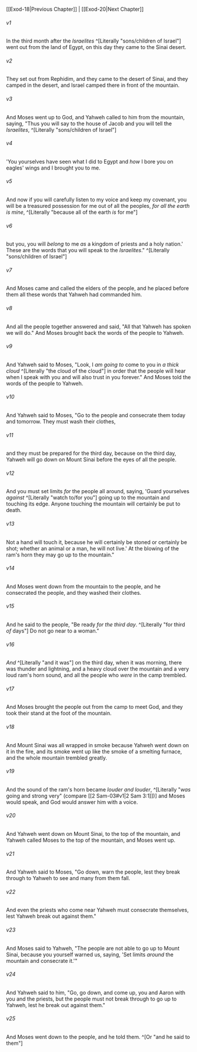 ﻿---
aliases:
  - Exodus 19
---

[[Exod-18|Previous Chapter]] | [[Exod-20|Next Chapter]]

###### v1
In the third month after the _Israelites_ ^[Literally "sons/children of Israel"] went out from the land of Egypt, on this day they came to the Sinai desert.

###### v2
They set out from Rephidim, and they came to the desert of Sinai, and they camped in the desert, and Israel camped there in front of the mountain.

###### v3
And Moses went up to God, and Yahweh called to him from the mountain, saying, "Thus you will say to the house of Jacob and you will tell the _Israelites_, ^[Literally "sons/children of Israel"]

###### v4
'You yourselves have seen what I did to Egypt and _how_ I bore you on eagles' wings and I brought you to me.

###### v5
And now if you will carefully listen to my voice and keep my covenant, you will be a treasured possession for me out of all the peoples, _for all the earth is mine_, ^[Literally "because all of the earth _is_ for me"]

###### v6
but you, you will _belong_ to me _as_ a kingdom of priests and a holy nation.' These are the words that you will speak to the _Israelites_." ^[Literally "sons/children of Israel"]

###### v7
And Moses came and called the elders of the people, and he placed before them all these words that Yahweh had commanded him.

###### v8
And all the people together answered and said, "All that Yahweh has spoken we will do." And Moses brought back the words of the people to Yahweh.

###### v9
And Yahweh said to Moses, "Look, I _am going to_ come to you in _a thick cloud_ ^[Literally "the cloud of the cloud"] in order that the people will hear when I speak with you and will also trust in you forever." And Moses told the words of the people to Yahweh.

###### v10
And Yahweh said to Moses, "Go to the people and consecrate them today and tomorrow. They must wash their clothes,

###### v11
and they must be prepared for the third day, because on the third day, Yahweh will go down on Mount Sinai before the eyes of all the people.

###### v12
And you must set limits _for_ the people all around, saying, 'Guard yourselves _against_ ^[Literally "watch to/for you"] going up to the mountain and touching its edge. Anyone touching the mountain will certainly be put to death.

###### v13
Not a hand will touch it, because he will certainly be stoned or certainly be shot; whether an animal or a man, he will not live.' At the blowing of the ram's horn they may go up to the mountain."

###### v14
And Moses went down from the mountain to the people, and he consecrated the people, and they washed their clothes.

###### v15
And he said to the people, "Be ready _for the third day_. ^[Literally "for third _of_ days"] Do not go near to a woman."

###### v16
_And_ ^[Literally "and it was"] on the third day, when it was morning, there was thunder and lightning, and a heavy cloud over the mountain and a very loud ram's horn sound, and all the people who _were_ in the camp trembled.

###### v17
And Moses brought the people out from the camp to meet God, and they took their stand at the foot of the mountain.

###### v18
And Mount Sinai was all wrapped in smoke because Yahweh went down on it in the fire, and its smoke went up like the smoke of a smelting furnace, and the whole mountain trembled greatly.

###### v19
And the sound of the ram's horn became _louder and louder_, ^[Literally "_was_ going and strong very" (compare [[2 Sam-03#v1|2 Sam 3:1]])] and Moses would speak, and God would answer him with a voice.

###### v20
And Yahweh went down on Mount Sinai, to the top of the mountain, and Yahweh called Moses to the top of the mountain, and Moses went up.

###### v21
And Yahweh said to Moses, "Go down, warn the people, lest they break through to Yahweh to see and many from them fall.

###### v22
And even the priests who come near Yahweh must consecrate themselves, lest Yahweh break out against them."

###### v23
And Moses said to Yahweh, "The people are not able to go up to Mount Sinai, because you yourself warned us, saying, 'Set limits _around_ the mountain and consecrate it.'"

###### v24
And Yahweh said to him, "Go, go down, and come up, you and Aaron with you and the priests, but the people must not break through to go up to Yahweh, lest he break out against them."

###### v25
And Moses went down to the people, and he told them. ^[Or "and he said to them"]